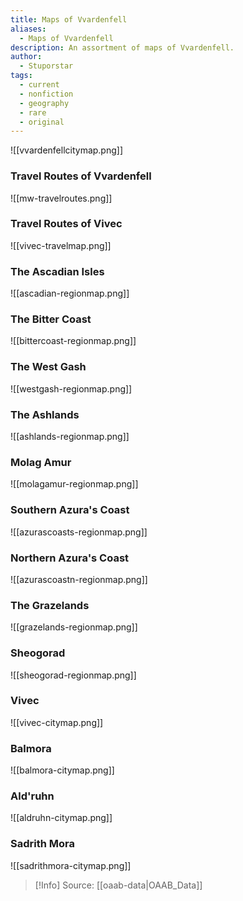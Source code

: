 ```yaml
---
title: Maps of Vvardenfell
aliases:
  - Maps of Vvardenfell
description: An assortment of maps of Vvardenfell.
author:
  - Stuporstar
tags:
  - current
  - nonfiction
  - geography
  - rare
  - original
---
```

![[vvardenfellcitymap.png]]
  
### Travel Routes of Vvardenfell  
![[mw-travelroutes.png]]
  
### Travel Routes of Vivec
![[vivec-travelmap.png]]
  
### The Ascadian Isles  
![[ascadian-regionmap.png]]
  
### The Bitter Coast  
![[bittercoast-regionmap.png]]
  
### The West Gash  
![[westgash-regionmap.png]]

### The Ashlands
![[ashlands-regionmap.png]]

### Molag Amur
![[molagamur-regionmap.png]]

### Southern Azura's Coast
![[azurascoasts-regionmap.png]]

### Northern Azura's Coast
![[azurascoastn-regionmap.png]]

### The Grazelands
![[grazelands-regionmap.png]]

### Sheogorad
![[sheogorad-regionmap.png]]

### Vivec
![[vivec-citymap.png]]

### Balmora
![[balmora-citymap.png]]

### Ald'ruhn
![[aldruhn-citymap.png]]

### Sadrith Mora
![[sadrithmora-citymap.png]]

> [!Info]
> Source: [[oaab-data|OAAB_Data]]